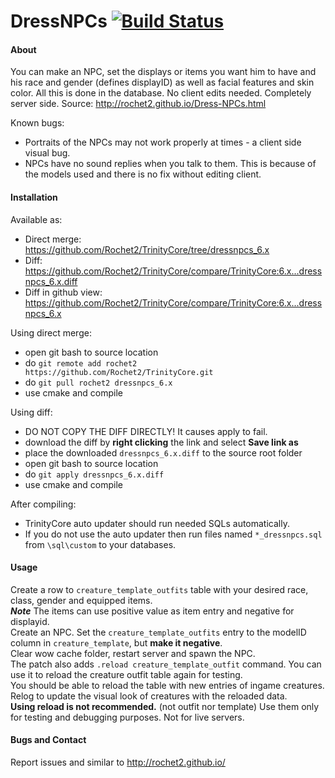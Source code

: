 # DressNPCs [![Build Status](https://travis-ci.org/Rochet2/TrinityCore.svg?branch=dressnpcs_6.x)](https://travis-ci.org/Rochet2/TrinityCore)

#### About
You can make an NPC, set the displays or items you want him to have and his race and gender (defines displayID) as well as facial features and skin color.
All this is done in the database. No client edits needed. Completely server side.
Source: http://rochet2.github.io/Dress-NPCs.html

Known bugs:
- Portraits of the NPCs may not work properly at times - a client side visual bug.
- NPCs have no sound replies when you talk to them. This is because of the models used and there is no fix without editing client.

#### Installation

Available as:
- Direct merge: https://github.com/Rochet2/TrinityCore/tree/dressnpcs_6.x
- Diff: https://github.com/Rochet2/TrinityCore/compare/TrinityCore:6.x...dressnpcs_6.x.diff
- Diff in github view: https://github.com/Rochet2/TrinityCore/compare/TrinityCore:6.x...dressnpcs_6.x

Using direct merge:
- open git bash to source location
- do `git remote add rochet2 https://github.com/Rochet2/TrinityCore.git`
- do `git pull rochet2 dressnpcs_6.x`
- use cmake and compile

Using diff:
- DO NOT COPY THE DIFF DIRECTLY! It causes apply to fail.
- download the diff by __right clicking__ the link and select __Save link as__
- place the downloaded `dressnpcs_6.x.diff` to the source root folder
- open git bash to source location
- do `git apply dressnpcs_6.x.diff`
- use cmake and compile

After compiling:
- TrinityCore auto updater should run needed SQLs automatically.
- If you do not use the auto updater then run files named `*_dressnpcs.sql` from `\sql\custom` to your databases.

#### Usage
Create a row to `creature_template_outfits` table with your desired race, class, gender and equipped items.  
***Note*** The items can use positive value as item entry and negative for displayid.  
Create an NPC. Set the `creature_template_outfits` entry to the modelID column in `creature_template`, but __make it negative__.  
Clear wow cache folder, restart server and spawn the NPC.  
The patch also adds `.reload creature_template_outfit` command. You can use it to reload the creature outfit table again for testing.  
You should be able to reload the table with new entries of ingame creatures. Relog to update the visual look of creatures with the reloaded data.  
__Using reload is not recommended.__ (not outfit nor template) Use them only for testing and debugging purposes. Not for live servers.

#### Bugs and Contact
Report issues and similar to http://rochet2.github.io/
